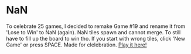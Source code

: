 # NaN
To celebrate 25 games, I decided to remake Game #19 and rename it from 'Lose to Win' to NaN (again).
NaN tiles spawn and cannot merge.
To still have to fill up the board to win tho.
If you start with wrong tiles, click 'New Game' or press SPACE.
Made for clelebration. [Play it here!](https://thereal4096.github.io/NaN/)
